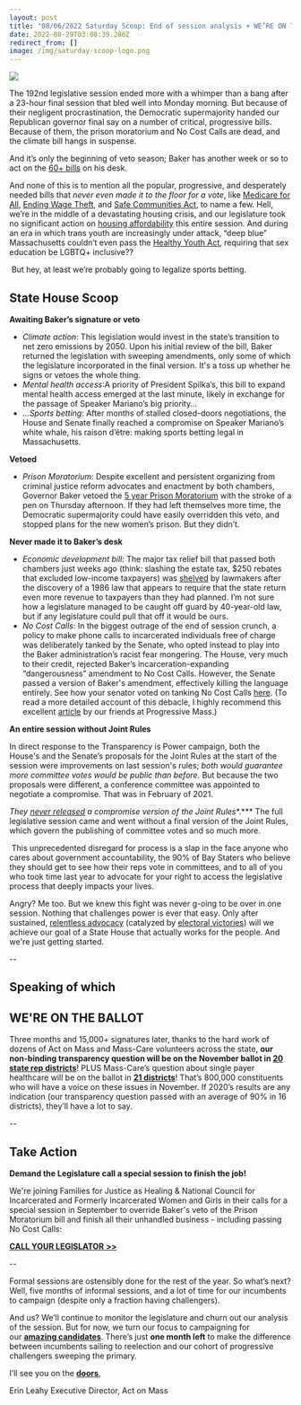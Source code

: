 ```yaml
---
layout: post
title: "08/06/2022 Saturday Scoop: End of session analysis + WE’RE ON THE BALLOT"
date: 2022-08-29T03:08:39.286Z
redirect_from: []
image: /img/saturday-scoop-logo.png
---
```

![](https://nvlupin.blob.core.windows.net/images/van/EA/EA007/1/90151/images/Saturday%20Scoop.png)

The 192nd legislative session ended more with a whimper than a bang after a 23-hour final session that bled well into Monday morning. But because of their negligent procrastination, the Democratic supermajority handed our Republican governor final say on a number of critical, progressive bills. Because of them, the prison moratorium and No Cost Calls are dead, and the climate bill hangs in suspense.

And it’s only the beginning of veto season; Baker has another week or so to act on the [60+ bills](https://click.everyaction.com/k/48882542/359942856/176383340?utm_medium=&nvep=ew0KICAiVGVuYW50VXJpIjogIm5ncHZhbjovL3Zhbi9FQS9FQTAwNy8xLzkwMTUxIiwNCiAgIkRpc3RyaWJ1dGlvblVuaXF1ZUlkIjogIjgwYmYxNGI3LWJlMTUtZWQxMS1iZDZlLTI4MTg3OGI4M2Q4YSIsDQogICJFbWFpbEFkZHJlc3MiOiAibm1hMjNAYnUuZWR1Ig0KfQ%3D%3D&hmac=ALppIdXkqKzOHuokW-MlovUCU7eOXTlKD2-NdYK4RWE=&emci=1f4f15cd-b115-ed11-bd6e-281878b83d8a&emdi=80bf14b7-be15-ed11-bd6e-281878b83d8a&ceid=21506428) on his desk.

And none of this is to mention all the popular, progressive, and desperately needed bills that *never even made it to the floor for a vote*, like [Medicare for All](https://click.everyaction.com/k/48882543/359942857/-1032844436?utm_medium=&nvep=ew0KICAiVGVuYW50VXJpIjogIm5ncHZhbjovL3Zhbi9FQS9FQTAwNy8xLzkwMTUxIiwNCiAgIkRpc3RyaWJ1dGlvblVuaXF1ZUlkIjogIjgwYmYxNGI3LWJlMTUtZWQxMS1iZDZlLTI4MTg3OGI4M2Q4YSIsDQogICJFbWFpbEFkZHJlc3MiOiAibm1hMjNAYnUuZWR1Ig0KfQ%3D%3D&hmac=ALppIdXkqKzOHuokW-MlovUCU7eOXTlKD2-NdYK4RWE=&emci=1f4f15cd-b115-ed11-bd6e-281878b83d8a&emdi=80bf14b7-be15-ed11-bd6e-281878b83d8a&ceid=21506428), [Ending Wage Theft](https://click.everyaction.com/k/48882544/359942858/-1684436765?utm_medium=&nvep=ew0KICAiVGVuYW50VXJpIjogIm5ncHZhbjovL3Zhbi9FQS9FQTAwNy8xLzkwMTUxIiwNCiAgIkRpc3RyaWJ1dGlvblVuaXF1ZUlkIjogIjgwYmYxNGI3LWJlMTUtZWQxMS1iZDZlLTI4MTg3OGI4M2Q4YSIsDQogICJFbWFpbEFkZHJlc3MiOiAibm1hMjNAYnUuZWR1Ig0KfQ%3D%3D&hmac=ALppIdXkqKzOHuokW-MlovUCU7eOXTlKD2-NdYK4RWE=&emci=1f4f15cd-b115-ed11-bd6e-281878b83d8a&emdi=80bf14b7-be15-ed11-bd6e-281878b83d8a&ceid=21506428), and [Safe Communities Act](https://click.everyaction.com/k/48882545/359942859/672723279?utm_medium=&nvep=ew0KICAiVGVuYW50VXJpIjogIm5ncHZhbjovL3Zhbi9FQS9FQTAwNy8xLzkwMTUxIiwNCiAgIkRpc3RyaWJ1dGlvblVuaXF1ZUlkIjogIjgwYmYxNGI3LWJlMTUtZWQxMS1iZDZlLTI4MTg3OGI4M2Q4YSIsDQogICJFbWFpbEFkZHJlc3MiOiAibm1hMjNAYnUuZWR1Ig0KfQ%3D%3D&hmac=ALppIdXkqKzOHuokW-MlovUCU7eOXTlKD2-NdYK4RWE=&emci=1f4f15cd-b115-ed11-bd6e-281878b83d8a&emdi=80bf14b7-be15-ed11-bd6e-281878b83d8a&ceid=21506428), to name a few. Hell, we’re in the middle of a devastating housing crisis, and our legislature took no significant action on [housing affordability](https://click.everyaction.com/k/48882546/359942860/77836816?utm_medium=&nvep=ew0KICAiVGVuYW50VXJpIjogIm5ncHZhbjovL3Zhbi9FQS9FQTAwNy8xLzkwMTUxIiwNCiAgIkRpc3RyaWJ1dGlvblVuaXF1ZUlkIjogIjgwYmYxNGI3LWJlMTUtZWQxMS1iZDZlLTI4MTg3OGI4M2Q4YSIsDQogICJFbWFpbEFkZHJlc3MiOiAibm1hMjNAYnUuZWR1Ig0KfQ%3D%3D&hmac=ALppIdXkqKzOHuokW-MlovUCU7eOXTlKD2-NdYK4RWE=&emci=1f4f15cd-b115-ed11-bd6e-281878b83d8a&emdi=80bf14b7-be15-ed11-bd6e-281878b83d8a&ceid=21506428) this entire session. And during an era in which trans youth are increasingly under attack, “deep blue” Massachusetts couldn’t even pass the [Healthy Youth Act](https://click.everyaction.com/k/48882547/359942861/-1421864524?utm_medium=&nvep=ew0KICAiVGVuYW50VXJpIjogIm5ncHZhbjovL3Zhbi9FQS9FQTAwNy8xLzkwMTUxIiwNCiAgIkRpc3RyaWJ1dGlvblVuaXF1ZUlkIjogIjgwYmYxNGI3LWJlMTUtZWQxMS1iZDZlLTI4MTg3OGI4M2Q4YSIsDQogICJFbWFpbEFkZHJlc3MiOiAibm1hMjNAYnUuZWR1Ig0KfQ%3D%3D&hmac=ALppIdXkqKzOHuokW-MlovUCU7eOXTlKD2-NdYK4RWE=&emci=1f4f15cd-b115-ed11-bd6e-281878b83d8a&emdi=80bf14b7-be15-ed11-bd6e-281878b83d8a&ceid=21506428), requiring that sex education be LGBTQ+ inclusive??

 But hey, at least we’re probably going to legalize sports betting.

## **State House Scoop**

**Awaiting Baker’s signature or veto**

* *Climate action*: This legislation would invest in the state’s transition to net zero emissions by 2050. Upon his initial review of the bill, Baker returned the legislation with sweeping amendments, only some of which the legislature incorporated in the final version. It's a toss up whether he signs or vetoes the whole thing.
* *Mental health access*:A priority of President Spilka’s, this bill to expand mental health access emerged at the last minute, likely in exchange for the passage of Speaker Mariano’s big priority…
* *…Sports betting*: After months of stalled closed-doors negotiations, the House and Senate finally reached a compromise on Speaker Mariano’s white whale, his raison d’être: making sports betting legal in Massachusetts. 

**Vetoed**

* *Prison Moratorium*: Despite excellent and persistent organizing from criminal justice reform advocates and enactment by both chambers, Governor Baker vetoed the [5 year Prison Moratorium](https://click.everyaction.com/k/48882548/359942862/1807227186?utm_medium=&nvep=ew0KICAiVGVuYW50VXJpIjogIm5ncHZhbjovL3Zhbi9FQS9FQTAwNy8xLzkwMTUxIiwNCiAgIkRpc3RyaWJ1dGlvblVuaXF1ZUlkIjogIjgwYmYxNGI3LWJlMTUtZWQxMS1iZDZlLTI4MTg3OGI4M2Q4YSIsDQogICJFbWFpbEFkZHJlc3MiOiAibm1hMjNAYnUuZWR1Ig0KfQ%3D%3D&hmac=ALppIdXkqKzOHuokW-MlovUCU7eOXTlKD2-NdYK4RWE=&emci=1f4f15cd-b115-ed11-bd6e-281878b83d8a&emdi=80bf14b7-be15-ed11-bd6e-281878b83d8a&ceid=21506428) with the stroke of a pen on Thursday afternoon. If they had left themselves more time, the Democratic supermajority could have easily overridden this veto, and stopped plans for the new women’s prison. But they didn’t.

**Never made it to Baker’s desk**

* *Economic development bill:* The major tax relief bill that passed both chambers just weeks ago (think: slashing the estate tax, $250 rebates that excluded low-income taxpayers) was [shelved](https://click.everyaction.com/k/48882549/359942863/1210962550?utm_medium=&nvep=ew0KICAiVGVuYW50VXJpIjogIm5ncHZhbjovL3Zhbi9FQS9FQTAwNy8xLzkwMTUxIiwNCiAgIkRpc3RyaWJ1dGlvblVuaXF1ZUlkIjogIjgwYmYxNGI3LWJlMTUtZWQxMS1iZDZlLTI4MTg3OGI4M2Q4YSIsDQogICJFbWFpbEFkZHJlc3MiOiAibm1hMjNAYnUuZWR1Ig0KfQ%3D%3D&hmac=ALppIdXkqKzOHuokW-MlovUCU7eOXTlKD2-NdYK4RWE=&emci=1f4f15cd-b115-ed11-bd6e-281878b83d8a&emdi=80bf14b7-be15-ed11-bd6e-281878b83d8a&ceid=21506428) by lawmakers after the discovery of a 1986 law that appears to require that the state return even more revenue to taxpayers than they had planned. I’m not sure how a legislature managed to be caught off guard by 40-year-old law, but if any legislature could pull that off it would be ours.
* *No Cost Calls*: In the biggest outrage of the end of session crunch, a policy to make phone calls to incarcerated individuals free of charge was deliberately tanked by the Senate, who opted instead to play into the Baker administration’s racist fear mongering. The House, very much to their credit, rejected Baker’s incarceration-expanding “dangerousness” amendment to No Cost Calls. However, the Senate passed a version of Baker's amendment, effectively killing the language entirely. See how your senator voted on tanking No Cost Calls [here](https://click.everyaction.com/k/48882550/359942864/845671565?utm_medium=&nvep=ew0KICAiVGVuYW50VXJpIjogIm5ncHZhbjovL3Zhbi9FQS9FQTAwNy8xLzkwMTUxIiwNCiAgIkRpc3RyaWJ1dGlvblVuaXF1ZUlkIjogIjgwYmYxNGI3LWJlMTUtZWQxMS1iZDZlLTI4MTg3OGI4M2Q4YSIsDQogICJFbWFpbEFkZHJlc3MiOiAibm1hMjNAYnUuZWR1Ig0KfQ%3D%3D&hmac=ALppIdXkqKzOHuokW-MlovUCU7eOXTlKD2-NdYK4RWE=&emci=1f4f15cd-b115-ed11-bd6e-281878b83d8a&emdi=80bf14b7-be15-ed11-bd6e-281878b83d8a&ceid=21506428). (To read a more detailed account of this debacle, I highly recommend this excellent [article](https://click.everyaction.com/k/48882551/359942865/1087716167?utm_medium=&nvep=ew0KICAiVGVuYW50VXJpIjogIm5ncHZhbjovL3Zhbi9FQS9FQTAwNy8xLzkwMTUxIiwNCiAgIkRpc3RyaWJ1dGlvblVuaXF1ZUlkIjogIjgwYmYxNGI3LWJlMTUtZWQxMS1iZDZlLTI4MTg3OGI4M2Q4YSIsDQogICJFbWFpbEFkZHJlc3MiOiAibm1hMjNAYnUuZWR1Ig0KfQ%3D%3D&hmac=ALppIdXkqKzOHuokW-MlovUCU7eOXTlKD2-NdYK4RWE=&emci=1f4f15cd-b115-ed11-bd6e-281878b83d8a&emdi=80bf14b7-be15-ed11-bd6e-281878b83d8a&ceid=21506428) by our friends at Progressive Mass.) 

**An entire session without Joint Rules**

In direct response to the Transparency is Power campaign, both the House's and the Senate’s proposals for the Joint Rules at the start of the session were improvements on last session's rules; *both would guarantee more committee votes would be public than before.* But because the two proposals were different, a conference committee was appointed to negotiate a compromise. That was in February of 2021. 

*They [never released](https://click.everyaction.com/k/48882552/359942866/-1991874767?utm_medium=&nvep=ew0KICAiVGVuYW50VXJpIjogIm5ncHZhbjovL3Zhbi9FQS9FQTAwNy8xLzkwMTUxIiwNCiAgIkRpc3RyaWJ1dGlvblVuaXF1ZUlkIjogIjgwYmYxNGI3LWJlMTUtZWQxMS1iZDZlLTI4MTg3OGI4M2Q4YSIsDQogICJFbWFpbEFkZHJlc3MiOiAibm1hMjNAYnUuZWR1Ig0KfQ%3D%3D&hmac=ALppIdXkqKzOHuokW-MlovUCU7eOXTlKD2-NdYK4RWE=&emci=1f4f15cd-b115-ed11-bd6e-281878b83d8a&emdi=80bf14b7-be15-ed11-bd6e-281878b83d8a&ceid=21506428) a compromise version of the Joint Rules**.*** The full legislative session came and went without a final version of the Joint Rules, which govern the publishing of committee votes and so much more.

 This unprecedented disregard for process is a slap in the face anyone who cares about government accountability, the 90% of Bay Staters who believe they should get to see how their reps vote in committees, and to all of you who took time last year to advocate for your right to access the legislative process that deeply impacts your lives. 

Angry? Me too. But we knew this fight was never g-oing to be over in one session. Nothing that challenges power is ever that easy. Only after sustained, [relentless advocacy](https://click.everyaction.com/k/48882553/359942867/-1708580706?utm_medium=&nvep=ew0KICAiVGVuYW50VXJpIjogIm5ncHZhbjovL3Zhbi9FQS9FQTAwNy8xLzkwMTUxIiwNCiAgIkRpc3RyaWJ1dGlvblVuaXF1ZUlkIjogIjgwYmYxNGI3LWJlMTUtZWQxMS1iZDZlLTI4MTg3OGI4M2Q4YSIsDQogICJFbWFpbEFkZHJlc3MiOiAibm1hMjNAYnUuZWR1Ig0KfQ%3D%3D&hmac=ALppIdXkqKzOHuokW-MlovUCU7eOXTlKD2-NdYK4RWE=&emci=1f4f15cd-b115-ed11-bd6e-281878b83d8a&emdi=80bf14b7-be15-ed11-bd6e-281878b83d8a&ceid=21506428) (catalyzed by [electoral victories](https://click.everyaction.com/k/48882554/359942868/-1345219737?utm_medium=&nvep=ew0KICAiVGVuYW50VXJpIjogIm5ncHZhbjovL3Zhbi9FQS9FQTAwNy8xLzkwMTUxIiwNCiAgIkRpc3RyaWJ1dGlvblVuaXF1ZUlkIjogIjgwYmYxNGI3LWJlMTUtZWQxMS1iZDZlLTI4MTg3OGI4M2Q4YSIsDQogICJFbWFpbEFkZHJlc3MiOiAibm1hMjNAYnUuZWR1Ig0KfQ%3D%3D&hmac=ALppIdXkqKzOHuokW-MlovUCU7eOXTlKD2-NdYK4RWE=&emci=1f4f15cd-b115-ed11-bd6e-281878b83d8a&emdi=80bf14b7-be15-ed11-bd6e-281878b83d8a&ceid=21506428)) will we achieve our goal of a State House that actually works for the people. And we're just getting started.

\--

## **Speaking of which**   

## WE'RE ON THE BALLOT

Three months and 15,000+ signatures later, thanks to the hard work of dozens of Act on Mass and Mass-Care volunteers across the state, **our non-binding transparency question will be on the November ballot in [20 state rep districts](https://click.everyaction.com/k/48882555/359942869/-434290575?utm_medium=&nvep=ew0KICAiVGVuYW50VXJpIjogIm5ncHZhbjovL3Zhbi9FQS9FQTAwNy8xLzkwMTUxIiwNCiAgIkRpc3RyaWJ1dGlvblVuaXF1ZUlkIjogIjgwYmYxNGI3LWJlMTUtZWQxMS1iZDZlLTI4MTg3OGI4M2Q4YSIsDQogICJFbWFpbEFkZHJlc3MiOiAibm1hMjNAYnUuZWR1Ig0KfQ%3D%3D&hmac=ALppIdXkqKzOHuokW-MlovUCU7eOXTlKD2-NdYK4RWE=&emci=1f4f15cd-b115-ed11-bd6e-281878b83d8a&emdi=80bf14b7-be15-ed11-bd6e-281878b83d8a&ceid=21506428#gid=0)**! PLUS Mass-Care’s question about single payer healthcare will be on the ballot in **[21 districts](https://click.everyaction.com/k/48882556/359942870/-434290575?utm_medium=&nvep=ew0KICAiVGVuYW50VXJpIjogIm5ncHZhbjovL3Zhbi9FQS9FQTAwNy8xLzkwMTUxIiwNCiAgIkRpc3RyaWJ1dGlvblVuaXF1ZUlkIjogIjgwYmYxNGI3LWJlMTUtZWQxMS1iZDZlLTI4MTg3OGI4M2Q4YSIsDQogICJFbWFpbEFkZHJlc3MiOiAibm1hMjNAYnUuZWR1Ig0KfQ%3D%3D&hmac=ALppIdXkqKzOHuokW-MlovUCU7eOXTlKD2-NdYK4RWE=&emci=1f4f15cd-b115-ed11-bd6e-281878b83d8a&emdi=80bf14b7-be15-ed11-bd6e-281878b83d8a&ceid=21506428#gid=0)**! That’s 800,000 constituents who will have a voice on these issues in November. If 2020’s results are any indication (our transparency question passed with an average of 90% in 16 districts), they’ll have a lot to say.

\--

## **Take Action**

**Demand the Legislature call a special session to finish the job!**

We're joining Families for Justice as Healing & National Council for Incarcerated and Formerly Incarcerated Women and Girls in their calls for a special session in September to override Baker's veto of the Prison Moratorium bill and finish all their unhandled business - including passing No Cost Calls:

[**CALL YOUR LEGISLATOR** **\>>**](https://click.everyaction.com/k/48882557/359942871/-1024748391?urp=gmail_link&utm_medium=&nvep=ew0KICAiVGVuYW50VXJpIjogIm5ncHZhbjovL3Zhbi9FQS9FQTAwNy8xLzkwMTUxIiwNCiAgIkRpc3RyaWJ1dGlvblVuaXF1ZUlkIjogIjgwYmYxNGI3LWJlMTUtZWQxMS1iZDZlLTI4MTg3OGI4M2Q4YSIsDQogICJFbWFpbEFkZHJlc3MiOiAibm1hMjNAYnUuZWR1Ig0KfQ%3D%3D&hmac=ALppIdXkqKzOHuokW-MlovUCU7eOXTlKD2-NdYK4RWE=&emci=1f4f15cd-b115-ed11-bd6e-281878b83d8a&emdi=80bf14b7-be15-ed11-bd6e-281878b83d8a&ceid=21506428)

\--

Formal sessions are ostensibly done for the rest of the year. So what’s next? Well, five months of informal sessions, and a lot of time for our incumbents to campaign (despite only a fraction having challengers). 

And us? We’ll continue to monitor the legislature and churn out our analysis of the session. But for now, we turn our focus to campaigning for our **[amazing candidates](https://click.everyaction.com/k/48882558/359942872/-1345219737?utm_medium=&nvep=ew0KICAiVGVuYW50VXJpIjogIm5ncHZhbjovL3Zhbi9FQS9FQTAwNy8xLzkwMTUxIiwNCiAgIkRpc3RyaWJ1dGlvblVuaXF1ZUlkIjogIjgwYmYxNGI3LWJlMTUtZWQxMS1iZDZlLTI4MTg3OGI4M2Q4YSIsDQogICJFbWFpbEFkZHJlc3MiOiAibm1hMjNAYnUuZWR1Ig0KfQ%3D%3D&hmac=ALppIdXkqKzOHuokW-MlovUCU7eOXTlKD2-NdYK4RWE=&emci=1f4f15cd-b115-ed11-bd6e-281878b83d8a&emdi=80bf14b7-be15-ed11-bd6e-281878b83d8a&ceid=21506428)**. There’s just **one month left** to make the difference between incumbents sailing to reelection and our cohort of progressive challengers sweeping the primary. 

I’ll see you on the **[doors](https://click.everyaction.com/k/48882559/359942873/-1735335205?utm_medium=&nvep=ew0KICAiVGVuYW50VXJpIjogIm5ncHZhbjovL3Zhbi9FQS9FQTAwNy8xLzkwMTUxIiwNCiAgIkRpc3RyaWJ1dGlvblVuaXF1ZUlkIjogIjgwYmYxNGI3LWJlMTUtZWQxMS1iZDZlLTI4MTg3OGI4M2Q4YSIsDQogICJFbWFpbEFkZHJlc3MiOiAibm1hMjNAYnUuZWR1Ig0KfQ%3D%3D&hmac=ALppIdXkqKzOHuokW-MlovUCU7eOXTlKD2-NdYK4RWE=&emci=1f4f15cd-b115-ed11-bd6e-281878b83d8a&emdi=80bf14b7-be15-ed11-bd6e-281878b83d8a&ceid=21506428)**,

Erin Leahy Executive Director, Act on Mass
